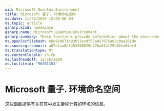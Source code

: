 ```yaml
---
uid: Microsoft.Quantum.Environment
title: Microsoft 量子. 环境命名空间
ms.date: 11/25/2020 12:00:00 AM
ms.topic: article
qsharp.kind: namespace
qsharp.name: Microsoft.Quantum.Environment
qsharp.summary: These functions provide information about the environment in which the quantum computation is occuring.
ms.openlocfilehash: 68e929671b83652ee9f57a427875a02c8aa181de
ms.sourcegitcommit: a87c1aa8e7453360025e47ba614f25b02ea84ec3
ms.translationtype: MT
ms.contentlocale: zh-CN
ms.lasthandoff: 11/26/2020
ms.locfileid: "96201353"
---
```

# <a name="microsoftquantumenvironment-namespace"></a>Microsoft 量子. 环境命名空间

这些函数提供有关在其中发生量程计算的环境的信息。

